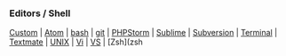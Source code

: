 ### Editors / Shell
[Custom](custom) 
| [Atom](atom) 
| [bash](bash) 
| [git](git) 
| [PHPStorm](phpstorm) 
| [Sublime](sublime) 
| [Subversion](subversion)
| [Terminal](terminal) 
| [Textmate](textmate) 
| [UNIX](unix) 
| [Vi](vi) 
| [VS](vs) 
| [Zsh](zsh